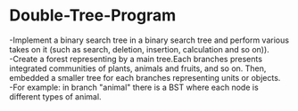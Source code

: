 # Double-Tree-Program
-Implement a binary search tree in a binary search tree and perform various takes on it (such as search, deletion, insertion, calculation and so on)).\
-Create a forest representing by a main tree.Each branches presents integrated communities of plants, animals and fruits, and so on. Then, embedded a smaller tree for each branches representing units or objects.\
-For example: in branch "animal" there is a BST where each node is different types of animal. 
